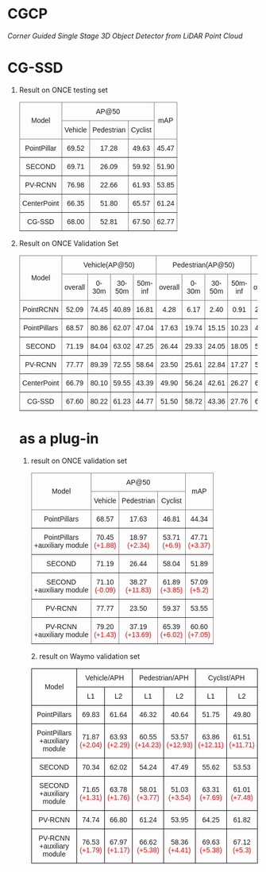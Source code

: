 # CGCP
*Corner Guided Single Stage 3D Object Detector from LiDAR Point Cloud*

# CG-SSD
1. Result on ONCE testing set

    <style type="text/css">
    .tg  {border-collapse:collapse;border-spacing:0;}
    .tg td{border-color:black;border-style:solid;border-width:1px;font-family:Arial, sans-serif;font-size:14px;
    overflow:hidden;padding:10px 5px;word-break:normal;}
    .tg th{border-color:black;border-style:solid;border-width:1px;font-family:Arial, sans-serif;font-size:14px;
    font-weight:normal;overflow:hidden;padding:10px 5px;word-break:normal;}
    .tg .tg-9wq8{border-color:inherit;text-align:center;vertical-align:middle}
    .tg .tg-9wq8{text-align:center;vertical-align:middle}
    </style>
    <table class="tg">
    <thead>
    <tr>
        <th class="tg-9wq8" rowspan="2">Model</th>
        <th class="tg-9wq8" colspan="3">AP@50</th>
        <th class="tg-9wq8" rowspan="2">mAP</th>
    </tr>
    <tr>
        <th class="tg-9wq8">Vehicle</th>
        <th class="tg-9wq8">Pedestrian</th>
        <th class="tg-9wq8">Cyclist</th>
    </tr>
    </thead>
    <tbody>
    <tr>
        <td class="tg-9wq8">PointPillar</td>
        <td class="tg-9wq8">   69.52   </td>
        <td class="tg-9wq8">   17.28   </td>
        <td class="tg-9wq8">   49.63   </td>
        <td class="tg-9wq8">   45.47   </td>
    </tr>
    <tr>
        <td class="tg-9wq8">SECOND</td>
        <td class="tg-9wq8">   69.71   </td>
        <td class="tg-9wq8">   26.09   </td>
        <td class="tg-9wq8">   59.92   </td>
        <td class="tg-9wq8">   51.90   </td>
    </tr>
    <tr>
        <td class="tg-9wq8">PV-RCNN</td>
        <td class="tg-9wq8"> 76.98 </td>
        <td class="tg-9wq8">   22.66   </td>
        <td class="tg-9wq8">   61.93   </td>
        <td class="tg-9wq8">   53.85   </td>
    </tr>
    <tr>
        <td class="tg-9wq8">CenterPoint</td>
        <td class="tg-9wq8">   66.35   </td>
        <td class="tg-9wq8">   51.80   </td>
        <td class="tg-9wq8">   65.57   </td>
        <td class="tg-9wq8">   61.24   </td>
    </tr>
    <tr>
        <td class="tg-9wq8">CG-SSD</td>
        <td class="tg-9wq8">   68.00   </td>
        <td class="tg-9wq8">   52.81   </td>
        <td class="tg-9wq8">   67.50   </td>
        <td class="tg-9wq8">   62.77   </td>
    </tr>
    </tbody>
    </table>
2. Result on ONCE Validation Set
    <style type="text/css">
.tg  {border-collapse:collapse;border-spacing:0;}
.tg td{border-color:black;border-style:solid;border-width:1px;font-family:Arial, sans-serif;font-size:14px;
  overflow:hidden;padding:10px 5px;word-break:normal;}
.tg th{border-color:black;border-style:solid;border-width:1px;font-family:Arial, sans-serif;font-size:14px;
  font-weight:normal;overflow:hidden;padding:10px 5px;word-break:normal;}
.tg .tg-9wq8{border-color:inherit;text-align:center;vertical-align:middle}
.tg .tg-9wq8{text-align:center;vertical-align:middle}
</style>
<table class="tg">
<thead>
  <tr>
    <th class="tg-9wq8" rowspan="2">Model</th>
    <th class="tg-9wq8" colspan="4">Vehicle(AP@50)</th>
    <th class="tg-9wq8" colspan="4">Pedestrian(AP@50)</th>
    <th class="tg-9wq8" colspan="4">Cyclist(AP@50)</th>
    <th class="tg-9wq8" rowspan="2">mAP</th>
  </tr>
  <tr>
    <th class="tg-9wq8">overall</th>
    <th class="tg-9wq8">0-30m</th>
    <th class="tg-9wq8">30-50m</th>
    <th class="tg-9wq8">50m-inf</th>
    <th class="tg-9wq8">overall</th>
    <th class="tg-9wq8">0-30m</th>
    <th class="tg-9wq8">30-50m</th>
    <th class="tg-9wq8">50m-inf</th>
    <th class="tg-9wq8">overall</th>
    <th class="tg-9wq8">0-30m</th>
    <th class="tg-9wq8">30-50m</th>
    <th class="tg-9wq8">50m-inf</th>
  </tr>
</thead>
<tbody>
  <tr>
    <td class="tg-9wq8">PointRCNN</td>
    <td class="tg-9wq8">   52.09   </td>
    <td class="tg-9wq8">   74.45   </td>
    <td class="tg-9wq8">   40.89   </td>
    <td class="tg-9wq8">   16.81   </td>
    <td class="tg-9wq8">   4.28   </td>
    <td class="tg-9wq8">   6.17   </td>
    <td class="tg-9wq8">   2.40   </td>
    <td class="tg-9wq8">   0.91   </td>
    <td class="tg-9wq8">   29.84   </td>
    <td class="tg-9wq8">   46.03   </td>
    <td class="tg-9wq8">   20.94   </td>
    <td class="tg-9wq8">   5.46   </td>
    <td class="tg-9wq8">   28.74   </td>
  </tr>
  <tr>
    <td class="tg-9wq8">PointPillars</td>
    <td class="tg-9wq8">   68.57   </td>
    <td class="tg-9wq8">   80.86   </td>
    <td class="tg-9wq8">   62.07   </td>
    <td class="tg-9wq8">   47.04   </td>
    <td class="tg-9wq8">   17.63   </td>
    <td class="tg-9wq8">   19.74   </td>
    <td class="tg-9wq8">   15.15   </td>
    <td class="tg-9wq8">   10.23   </td>
    <td class="tg-9wq8">   46.81   </td>
    <td class="tg-9wq8">   58.33   </td>
    <td class="tg-9wq8">   40.32   </td>
    <td class="tg-9wq8">   25.86   </td>
    <td class="tg-9wq8">   44.34   </td>
  </tr>
  <tr>
    <td class="tg-9wq8">SECOND</td>
    <td class="tg-9wq8">   71.19   </td>
    <td class="tg-9wq8">   84.04   </td>
    <td class="tg-9wq8">   63.02   </td>
    <td class="tg-9wq8">   47.25   </td>
    <td class="tg-9wq8">   26.44   </td>
    <td class="tg-9wq8">   29.33   </td>
    <td class="tg-9wq8">   24.05   </td>
    <td class="tg-9wq8">   18.05   </td>
    <td class="tg-9wq8">   58.04   </td>
    <td class="tg-9wq8">   69.96   </td>
    <td class="tg-9wq8">   52.43   </td>
    <td class="tg-9wq8">   34.61   </td>
    <td class="tg-9wq8">   51.89   </td>
  </tr>
  <tr>
    <td class="tg-9wq8">PV-RCNN</td>
    <td class="tg-9wq8">   77.77  </td>
    <td class="tg-9wq8">   89.39   </td>
    <td class="tg-9wq8">   72.55   </td>
    <td class="tg-9wq8">   58.64   </td>
    <td class="tg-9wq8">   23.50   </td>
    <td class="tg-9wq8">   25.61   </td>
    <td class="tg-9wq8">   22.84   </td>
    <td class="tg-9wq8">   17.27   </td>
    <td class="tg-9wq8">   59.37   </td>
    <td class="tg-9wq8">   71.66   </td>
    <td class="tg-9wq8">   52.58   </td>
    <td class="tg-9wq8">   36.17   </td>
    <td class="tg-9wq8">   53.55   </td>
  </tr>
  <tr>
    <td class="tg-9wq8">CenterPoint</td>
    <td class="tg-9wq8">   66.79   </td>
    <td class="tg-9wq8">   80.10   </td>
    <td class="tg-9wq8">   59.55   </td>
    <td class="tg-9wq8">   43.39   </td>
    <td class="tg-9wq8">   49.90   </td>
    <td class="tg-9wq8">   56.24   </td>
    <td class="tg-9wq8">   42.61   </td>
    <td class="tg-9wq8">   26.27   </td>
    <td class="tg-9wq8">   63.45   </td>
    <td class="tg-9wq8">   74.28   </td>
    <td class="tg-9wq8">   57.94   </td>
    <td class="tg-9wq8">   41.48   </td>
    <td class="tg-9wq8">   60.05   </td>
  </tr>
  <tr>
    <td class="tg-9wq8">CG-SSD</td>
    <td class="tg-9wq8">   67.60   </td>
    <td class="tg-9wq8">   80.22   </td>
    <td class="tg-9wq8">   61.23   </td>
    <td class="tg-9wq8">   44.77   </td>
    <td class="tg-9wq8">   51.50   </td>
    <td class="tg-9wq8">   58.72   </td>
    <td class="tg-9wq8">   43.36   </td>
    <td class="tg-9wq8">   27.76   </td>
    <td class="tg-9wq8">   65.79   </td>
    <td class="tg-9wq8">   76.27   </td>
    <td class="tg-9wq8">   60.84   </td>
    <td class="tg-9wq8">   43.35   </td>
    <td class="tg-9wq8">   61.63   </td>
  </tr>
</tbody>
</table>

# as a plug-in
1. result on ONCE validation set
    <style type="text/css">
.tg  {border-collapse:collapse;border-spacing:0;}
.tg td{border-color:black;border-style:solid;border-width:1px;font-family:Arial, sans-serif;font-size:14px;
  overflow:hidden;padding:10px 5px;word-break:normal;}
.tg th{border-color:black;border-style:solid;border-width:1px;font-family:Arial, sans-serif;font-size:14px;
  font-weight:normal;overflow:hidden;padding:10px 5px;word-break:normal;}
.tg .tg-9wq8{text-align:left;vertical-align:middle}
.tg .tg-9wq8{text-align:center;vertical-align:middle}
</style>
<table class="tg">
<thead>
  <tr>
    <th class="tg-9wq8" rowspan="2">Model</th>
    <th class="tg-9wq8" colspan="3">AP@50</th>
    <th class="tg-9wq8" rowspan="2">mAP</th>
  </tr>
  <tr>
    <th class="tg-9wq8">   Vehicle   </th>
    <th class="tg-9wq8">   Pedestrian   </th>
    <th class="tg-9wq8">   Cyclist   </th>
  </tr>
</thead>
<tbody>
  <tr>
    <td class="tg-9wq8">PointPillars</td>
    <td class="tg-9wq8">   68.57   </td>
    <td class="tg-9wq8">   17.63   </td>
    <td class="tg-9wq8">   46.81   </td>
    <td class="tg-9wq8">   44.34   </td>
  </tr>
  <tr>
    <td class="tg-9wq8">PointPillars<br>+auxiliary module</td>
    <td class="tg-9wq8">70.45<br><span style="color:#F00">(+1.88)</td>
    <td class="tg-9wq8">18.97<br><span style="color:#F00">(+2.34)</td>
    <td class="tg-9wq8">53.71<br><span style="color:#F00">(+6.9)</td>
    <td class="tg-9wq8">47.71<br><span style="color:#F00">(+3.37)</td>
  </tr>
  <tr>
    <td class="tg-9wq8">SECOND</td>
    <td class="tg-9wq8">71.19</td>
    <td class="tg-9wq8">26.44</td>
    <td class="tg-9wq8">58.04</td>
    <td class="tg-9wq8">51.89</td>
  </tr>
  <tr>
    <td class="tg-9wq8">SECOND<br>+auxiliary module</td>
    <td class="tg-9wq8">71.10<br><span style="color:#F00">(-0.09)</td>
    <td class="tg-9wq8">38.27<br><span style="color:#F00">(+11.83)</td>
    <td class="tg-9wq8">61.89<br><span style="color:#F00">(+3.85)</td>
    <td class="tg-9wq8">57.09<br><span style="color:#F00">(+5.2)</td>
  </tr>
  <tr>
    <td class="tg-9wq8">PV-RCNN</td>
    <td class="tg-9wq8">77.77</td>
    <td class="tg-9wq8">23.50</td>
    <td class="tg-9wq8">59.37</td>
    <td class="tg-9wq8">53.55</td>
  </tr>
  <tr>
    <td class="tg-9wq8">PV-RCNN<br>+auxiliary module</td>
    <td class="tg-9wq8">79.20<br><span style="color:#F00">(+1.43)</td>
    <td class="tg-9wq8">37.19<br><span style="color:#F00">(+13.69)</td>
    <td class="tg-9wq8">65.39<br><span style="color:#F00">(+6.02)</td>
    <td class="tg-9wq8">60.60<br><span style="color:#F00">(+7.05)</td>
  </tr>
</tbody>
</table>
2. result on Waymo validation set
   <style type="text/css">
.tg  {border-collapse:collapse;border-spacing:0;}
.tg td{border-color:black;border-style:solid;border-width:1px;font-family:Arial, sans-serif;font-size:14px;
  overflow:hidden;padding:10px 5px;word-break:normal;}
.tg th{border-color:black;border-style:solid;border-width:1px;font-family:Arial, sans-serif;font-size:14px;
  font-weight:normal;overflow:hidden;padding:10px 5px;word-break:normal;}
.tg .tg-nrix{text-align:center;vertical-align:middle}
</style>
<table class="tg">
<thead>
  <tr>
    <th class="tg-nrix" rowspan="2">Model</th>
    <th class="tg-nrix" colspan="2">Vehicle/APH</th>
    <th class="tg-nrix" colspan="2">Pedestrian/APH</th>
    <th class="tg-nrix" colspan="2">Cyclist/APH</th>
  </tr>
  <tr>
    <th class="tg-nrix">L1</th>
    <th class="tg-nrix">L2</th>
    <th class="tg-nrix">L1</th>
    <th class="tg-nrix">L2</th>
    <th class="tg-nrix">L1</th>
    <th class="tg-nrix">L2</th>
  </tr>
</thead>
<tbody>
  <tr>
    <td class="tg-nrix">PointPillars</td>
    <td class="tg-nrix">69.83</td>
    <td class="tg-nrix">61.64</td>
    <td class="tg-nrix">46.32</td>
    <td class="tg-nrix">40.64</td>
    <td class="tg-nrix">51.75</td>
    <td class="tg-nrix">49.80</td>
  </tr>
  <tr>
    <td class="tg-nrix">PointPillars<br>+auxiliary module</td>
    <td class="tg-nrix">71.87<br><span style="color:#F00">(+2.04)</td>
    <td class="tg-nrix">63.93<br><span style="color:#F00">(+2.29)</td>
    <td class="tg-nrix">60.55<br><span style="color:#F00">(+14.23)</td>
    <td class="tg-nrix">53.57<br><span style="color:#F00">(+12.93)</td>
    <td class="tg-nrix">63.86<br><span style="color:#F00">(+12.11)</td>
    <td class="tg-nrix">61.51<br><span style="color:#F00">(+11.71)</td>
  </tr>
  <tr>
    <td class="tg-nrix">SECOND</td>
    <td class="tg-nrix">70.34</td>
    <td class="tg-nrix">62.02</td>
    <td class="tg-nrix">54.24</td>
    <td class="tg-nrix">47.49</td>
    <td class="tg-nrix">55.62</td>
    <td class="tg-nrix">53.53</td>
  </tr>
  <tr>
    <td class="tg-nrix">SECOND<br>+auxiliary module</td>
    <td class="tg-nrix">71.65<br><span style="color:#F00">(+1.31)</td>
    <td class="tg-nrix">63.78<br><span style="color:#F00">(+1.76)</td>
    <td class="tg-nrix">58.01<br><span style="color:#F00">(+3.77)</td>
    <td class="tg-nrix">51.03<br><span style="color:#F00">(+3.54)</td>
    <td class="tg-nrix">63.31<br><span style="color:#F00">(+7.69)</td>
    <td class="tg-nrix">61.01<br><span style="color:#F00">(+7.48)</td>
  </tr>
  <tr>
    <td class="tg-nrix">PV-RCNN</td>
    <td class="tg-nrix">74.74</td>
    <td class="tg-nrix">66.80</td>
    <td class="tg-nrix">61.24</td>
    <td class="tg-nrix">53.95</td>
    <td class="tg-nrix">64.25</td>
    <td class="tg-nrix">61.82</td>
  </tr>
  <tr>
    <td class="tg-nrix">PV-RCNN<br>+auxiliary module</td>
    <td class="tg-nrix">76.53<br><span style="color:#F00">(+1.79)</td>
    <td class="tg-nrix">67.97<br><span style="color:#F00">(+1.17)</td>
    <td class="tg-nrix">66.62<br><span style="color:#F00">(+5.38)</td>
    <td class="tg-nrix">58.36<br><span style="color:#F00">(+4.41)</td>
    <td class="tg-nrix">69.63<br><span style="color:#F00">(+5.38)</td>
    <td class="tg-nrix">67.12<br><span style="color:#F00">(+5.3)</td>
  </tr>
</tbody>
</table>